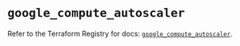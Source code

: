 # `google_compute_autoscaler`

Refer to the Terraform Registry for docs: [`google_compute_autoscaler`](https://registry.terraform.io/providers/hashicorp/google/6.28.0/docs/resources/compute_autoscaler).
